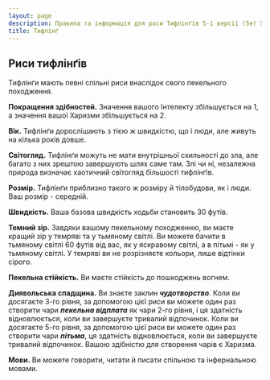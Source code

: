```yaml
---
layout: page
description: Правила та інформація для раси Тифлінґів 5-ї версії (5e) SRD (Довідник із документації системи).
title: Тифлінґ
---
```

## Риси тифлінґів

Тифлінґи мають певні спільні риси внаслідок свого пекельного походження.

**Покращення здібностей.** Значення вашого Інтелекту збільшується на 1, а значення вашої Харизми збільшується на 2.

**Вік.** Тифлінґи дорослішають з тією ж швидкістю, що і люди, але живуть на кілька років довше.

**Світогляд.** Тифлінґи можуть не мати внутрішньої схильності до зла, але багато з них зрештою завершують шлях саме там. Злі чи ні, незалежна природа визначає хаотичний світогляд більшості тифлінґів.

**Розмір.** Тифлінґи приблизно такого ж розміру й тілобудови, як і люди. Ваш розмір - середній.

**Швидкість.** Ваша базова швидкість ходьби становить 30 футів.

**Темний зір.** Завдяки вашому пекельному походженню, ви маєте кращий зір у темряві та у тьмяному світлі. Ви можете бачити в тьмяному світлі 60 футів від вас, як у яскравому світлі, а в пітьмі - як у тьмяному світлі. У темряві ви не розрізняєте кольори, лише відтінки сірого.

**Пекельна стійкість.** Ви маєте стійкість до пошкоджень вогнем.

**Диявольська спадщина.** Ви знаєте заклин **_чудотворство_**. Коли ви досягаєте 3-го рівня, за допомогою цієї риси ви можете один раз створити чари **_пекельна відплата_** як чари 2-го рівня, і ця здатність відновлюється, коли ви завершуєте тривалий відпочинок. Коли ви досягаєте 5-го рівня, за допомогою цієї риси ви можете один раз створити чари **_пітьма_**, ця здатність відновлюється, коли ви завершуєте тривалий відпочинок. Вашою здібністю для створення чарів є Харизма.

**Мови.** Ви можете говорити, читати й писати спільною та інфернальною мовами.